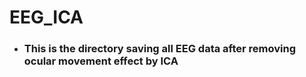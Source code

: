 # EEG_ICA
- ### This is the directory saving all EEG data after removing ocular movement effect by ICA
